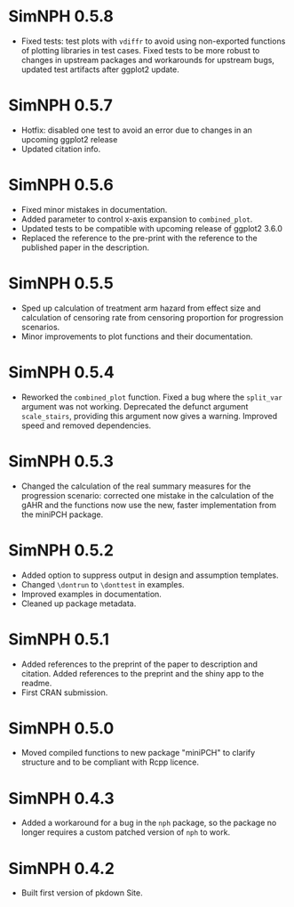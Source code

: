 # SimNPH 0.5.8

* Fixed tests: test plots with `vdiffr` to avoid using non-exported functions
  of plotting libraries in test cases. Fixed tests to be more robust to changes
  in upstream packages and workarounds for upstream bugs, updated test artifacts
  after ggplot2 update.

# SimNPH 0.5.7

* Hotfix: disabled one test to avoid an error due to changes in an upcoming
  ggplot2 release
* Updated citation info.

# SimNPH 0.5.6

* Fixed minor mistakes in documentation.
* Added parameter to control x-axis expansion to `combined_plot`.
* Updated tests to be compatible with upcoming release of ggplot2 3.6.0
* Replaced the reference to the pre-print with the reference to the published 
  paper in the description.

# SimNPH 0.5.5

* Sped up calculation of treatment arm hazard from effect size and calculation
  of censoring rate from censoring proportion for progression scenarios.
* Minor improvements to plot functions and their documentation.

# SimNPH 0.5.4

* Reworked the `combined_plot` function. Fixed a bug where the `split_var`
  argument was not working. Deprecated the defunct argument `scale_stairs`,
  providing this argument now gives a warning. Improved speed and removed
  dependencies.

# SimNPH 0.5.3

* Changed the calculation of the real summary measures for the progression
  scenario: corrected one mistake in the calculation of the gAHR and the
  functions now use the new, faster implementation from the miniPCH package.

# SimNPH 0.5.2

* Added option to suppress output in design and assumption templates.
* Changed `\dontrun` to `\donttest` in examples.
* Improved examples in documentation.
* Cleaned up package metadata.

# SimNPH 0.5.1

* Added references to the preprint of the paper to description and citation. 
  Added references to the preprint and the shiny app to the readme.
* First CRAN submission.

# SimNPH 0.5.0

* Moved compiled functions to new package "miniPCH" to clarify structure and to
  be compliant with Rcpp licence. 

# SimNPH 0.4.3

* Added a workaround for a bug in the `nph` package, so the package no longer
  requires a custom patched version of `nph` to work.

# SimNPH 0.4.2

* Built first version of pkdown Site.
